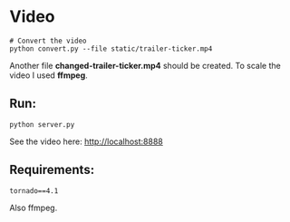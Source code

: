 # Video

```
# Convert the video
python convert.py --file static/trailer-ticker.mp4
```
Another file **changed-trailer-ticker.mp4** should be created.
To scale the video I used **ffmpeg**.

Run:
-----
```
python server.py
```
See the video here: [http://localhost:8888](http://localhost:8888)

Requirements:
-----
```
tornado==4.1
```

Also ffmpeg.
